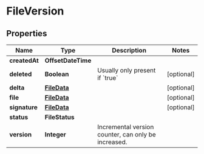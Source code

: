 

# FileVersion


## Properties

Name | Type | Description | Notes
------------ | ------------- | ------------- | -------------
**createdAt** | **OffsetDateTime** |  | 
**deleted** | **Boolean** | Usually only present if &#x60;true&#x60; |  [optional]
**delta** | [**FileData**](FileData.md) |  |  [optional]
**file** | [**FileData**](FileData.md) |  |  [optional]
**signature** | [**FileData**](FileData.md) |  |  [optional]
**status** | **FileStatus** |  | 
**version** | **Integer** | Incremental version counter, can only be increased. | 



